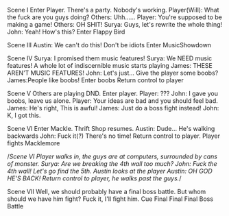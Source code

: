Scene I
Enter Player.
There's a party. Nobody's working.
Player(Will): What the fuck are you guys doing?
Others: Uhh......
Player: You're supposed to be making a game!
Others: OH SHIT!
Surya: Guys, let's rewrite the whole thing!
John: Yeah! How's this? 
Enter Flappy Bird

Scene III
Austin: We can't do this! Don't be idiots
Enter MusicShowdown

Scene IV
Surya: I promised them music features! 
Surya: We NEED music features!
A whole lot of indiscernible music starts playing
James: THESE AREN'T MUSIC FEATURES!
John: Let's just... Give the player some boobs? 
James:People like boobs!
Enter boobs
Return control to player 


Scene V
Others are playing DND. Enter player.
Player: ???
John: I gave you boobs, leave us alone.
Player: Your ideas are bad and you should feel bad.
James: He's right, This is awful! 
James: Just do a boss fight instead!
John: K, I got this.

Scene VI
Enter Mackle. Thrift Shop resumes.
Austin: Dude... He's walking backwards
John: Fuck it(?) There's no time!
Return control to player. Player fights Macklemore

/*Scene VI
Player walks in, the guys are at computers, surrounded by cans of monster.
Surya: Are we breaking the 4th wall too much?
John: Fuck the 4th wall! Let's go find the 5th.
Austin looks at the player
Austin: OH GOD HE'S BACK!
Return control to player, he walks past the guys.*/

Scene VII
Well, we should probably have a final boss battle. But whom should we have him fight?
Fuck it, I'll fight him.
Cue Final Final Final Boss Battle
